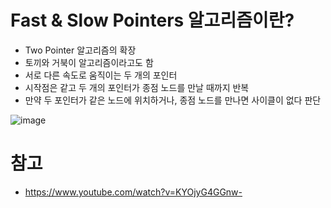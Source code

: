 # Fast & Slow Pointers 알고리즘이란?
- Two Pointer 알고리즘의 확장
- 토끼와 거북이 알고리즘이라고도 함
- 서로 다른 속도로 움직이는 두 개의 포인터
- 시작점은 같고 두 개의 포인터가 종점 노드를 만날 때까지 반복
- 만약 두 포인터가 같은 노드에 위치하거나, 종점 노드를 만나면 사이클이 없다 판단

![image](https://user-images.githubusercontent.com/48344355/164235435-dc4b2106-ab84-40b2-82f3-2a623cadb718.png)

# 참고
- https://www.youtube.com/watch?v=KYOjyG4GGnw- 

